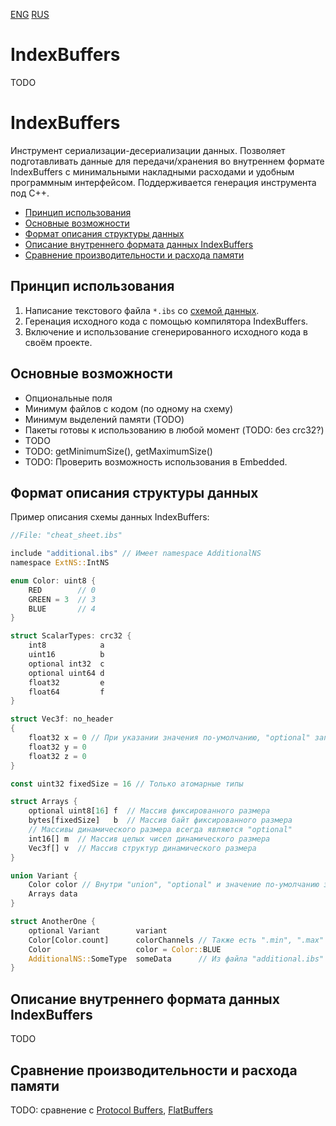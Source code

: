 [ENG](#eng) [RUS](#rus)

# <a name="eng"></a> IndexBuffers

TODO

# <a name="rus"></a> IndexBuffers

Инструмент сериализации-десериализации данных. Позволяет подготавливать данные
для передачи/хранения во внутреннем формате IndexBuffers с минимальными накладными
расходами и удобным программным интерфейсом. Поддерживается генерация инструмента
под C++.

* [Принцип использования](#rus_principle_of_use)
* [Основные возможности](#rus_main_features)
* [Формат описания структуры данных](#rus_schema_format)
* [Описание внутреннего формата данных IndexBuffers](#rus_internal_format)
* [Сравнение производительности и расхода памяти](#rus_benchmarks)

## <a name="rus_principle_of_use"></a> Принцип использования  
1. Написание текстового файла `*.ibs` со [схемой данных](#rus_schema_format).
2. Геренация исходного кода с помощью компилятора IndexBuffers.
3. Включение и использование сгенерированного исходного кода в своём проекте.

## <a name="rus_main_features"></a> Основные возможности

* Опциональные поля
* Минимум файлов с кодом (по одному на схему)
* Минимум выделений памяти (TODO)
* Пакеты готовы к использованию в любой момент (TODO: без crc32?)
* TODO
* TODO: getMinimumSize(), getMaximumSize()
* TODO: Проверить возможность использования в Embedded.

## <a name="rus_schema_format"></a> Формат описания структуры данных

Пример описания схемы данных IndexBuffers:  
```rust
//File: "cheat_sheet.ibs"

include "additional.ibs" // Имеет namespace AdditionalNS
namespace ExtNS::IntNS

enum Color: uint8 {
    RED        // 0
    GREEN = 3  // 3
    BLUE       // 4
}

struct ScalarTypes: crc32 {
    int8            a
    uint16          b
    optional int32  c  
    optional uint64 d
    float32         e
    float64         f
}

struct Vec3f: no_header
{
    float32 x = 0 // При указании значения по-умолчанию, "optional" запрещён
    float32 y = 0
    float32 z = 0
}

const uint32 fixedSize = 16 // Только атомарные типы

struct Arrays {
    optional uint8[16] f  // Массив фиксированного размера
    bytes[fixedSize]   b  // Массив байт фиксированного размера
    // Массивы динамического размера всегда являются "optional"
    int16[] m  // Массив целых чисел динамического размера
    Vec3f[] v  // Массив структур динамического размера
}

union Variant {
    Color color // Внутри "union", "optional" и значение по-умолчанию запрещёны
    Arrays data
}

struct AnotherOne {
    optional Variant        variant
    Color[Color.count]      colorChannels // Также есть ".min", ".max"
    Color                   color = Color::BLUE
    AdditionalNS::SomeType  someData      // Из файла "additional.ibs"
}
```

## <a name="rus_internal_format"></a> Описание внутреннего формата данных IndexBuffers

TODO

## <a name="rus_benchmarks"></a> Сравнение производительности и расхода памяти

TODO: сравнение с [Protocol Buffers](https://github.com/protocolbuffers/protobuf),
[FlatBuffers](https://github.com/google/flatbuffers)
